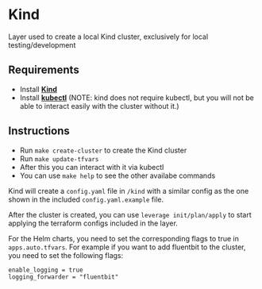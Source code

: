 # Kind

Layer used to create a local Kind cluster, exclusively for local testing/development

## Requirements

- Install [**Kind**](https://kind.sigs.k8s.io/docs/user/quick-start/#installing-with-a-package-manager) 
- Install [**kubectl**](https://kubernetes.io/docs/tasks/tools/#kubectl) (NOTE: kind does not require kubectl, but you will not be able to interact easily with the cluster without it.) 

## Instructions 

- Run `make create-cluster` to create the Kind cluster
- Run `make update-tfvars`
- After this you can interact with it via kubectl
- You can use `make help` to see the other availabe commands  

Kind will create a `config.yaml` file in `/kind` with a similar config as the one shown in the included `config.yaml.example` file.

After the cluster is created, you can use `leverage init/plan/apply` to start applying the terraform configs included in the layer.

For the Helm charts, you need to set the corresponding flags to true in `apps.auto.tfvars`. For example if you want to add fluentbit to the cluster, you need to set the following flags:


```
enable_logging = true
logging_forwarder = "fluentbit"
```




